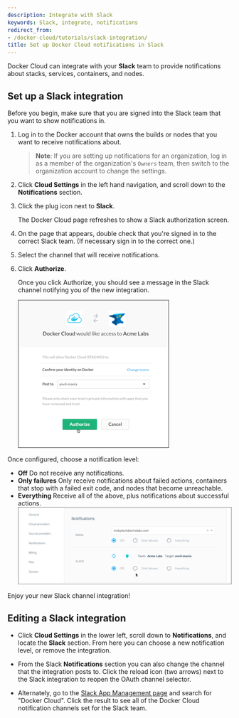```yaml
---
description: Integrate with Slack
keywords: Slack, integrate, notifications
redirect_from:
- /docker-cloud/tutorials/slack-integration/
title: Set up Docker Cloud notifications in Slack
---
```


Docker Cloud can integrate with your **Slack** team to provide notifications about stacks, services, containers, and nodes.

## Set up a Slack integration

Before you begin, make sure that you are signed into the Slack team that you want to show notifications in.

1. Log in to the Docker account that owns the builds or nodes that you want to receive notifications about.

    > **Note**: If you are setting up notifications for an organization, log in as a member of the organization's `Owners` team, then switch to the organization account to change the settings.

2. Click **Cloud Settings** in the left hand navigation, and scroll down to the **Notifications** section.

3. Click the plug icon next to **Slack**.

    The Docker Cloud page refreshes to show a Slack authorization screen.

4. On the page that appears, double check that you're signed in to the correct Slack team. (If necessary sign in to the correct one.)
5. Select the channel that will receive notifications.
6. Click **Authorize**.

    Once you click Authorize, you should see a message in the Slack channel notifying you of the new integration.

    ![](images/slack-oauth-authorize.png)


Once configured, choose a notification level:

* **Off** Do not receive any notifications.
* **Only failures** Only receive notifications about failed actions, containers that stop with a failed exit code, and nodes that become unreachable.
* **Everything** Receive all of the above, plus notifications about successful actions.
  ![](images/slack-notification-updates.png)

Enjoy your new Slack channel integration!

## Editing a Slack integration

* Click **Cloud Settings** in the lower left, scroll down to **Notifications**, and locate the **Slack** section. From here you can choose a new notification level, or remove the integration.

* From the Slack **Notifications** section you can also change the channel that the integration posts to. Click the reload icon (two arrows) next to the Slack integration to reopen the OAuth channel selector.

* Alternately, go to the <a href="https://slack.com/apps/manage" target="_blank">Slack App Management page</a> and search for "Docker Cloud". Click the result to see all of the Docker Cloud notification channels set for the Slack team.
